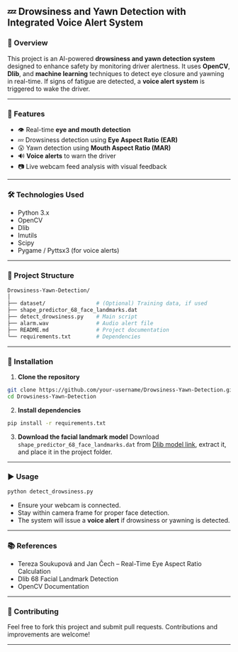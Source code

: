 

## 💤 Drowsiness and Yawn Detection with Integrated Voice Alert System

### 🚀 Overview

This project is an AI-powered **drowsiness and yawn detection system** designed to enhance safety by monitoring driver alertness. It uses **OpenCV**, **Dlib**, and **machine learning** techniques to detect eye closure and yawning in real-time. If signs of fatigue are detected, a **voice alert system** is triggered to wake the driver.

---

### 🎯 Features

* 👁️ Real-time **eye and mouth detection**
* 💤 Drowsiness detection using **Eye Aspect Ratio (EAR)**
* 😮 Yawn detection using **Mouth Aspect Ratio (MAR)**
* 🔊 **Voice alerts** to warn the driver
* 📷 Live webcam feed analysis with visual feedback

---

### 🛠️ Technologies Used

* Python 3.x
* OpenCV
* Dlib
* Imutils
* Scipy
* Pygame / Pyttsx3 (for voice alerts)

---

### 📁 Project Structure

```bash
Drowsiness-Yawn-Detection/
│
├── dataset/                # (Optional) Training data, if used
├── shape_predictor_68_face_landmarks.dat
├── detect_drowsiness.py    # Main script
├── alarm.wav               # Audio alert file
├── README.md               # Project documentation
└── requirements.txt        # Dependencies
```

---

### 🔧 Installation

1. **Clone the repository**

```bash
git clone https://github.com/your-username/Drowsiness-Yawn-Detection.git
cd Drowsiness-Yawn-Detection
```

2. **Install dependencies**

```bash
pip install -r requirements.txt
```

3. **Download the facial landmark model**
   Download `shape_predictor_68_face_landmarks.dat` from [Dlib model link](http://dlib.net/files/shape_predictor_68_face_landmarks.dat.bz2), extract it, and place it in the project folder.

---

### ▶️ Usage

```bash
python detect_drowsiness.py
```

* Ensure your webcam is connected.
* Stay within camera frame for proper face detection.
* The system will issue a **voice alert** if drowsiness or yawning is detected.

---


### 📚 References

* Tereza Soukupová and Jan Čech – Real-Time Eye Aspect Ratio Calculation
* Dlib 68 Facial Landmark Detection
* OpenCV Documentation

---

### 🤝 Contributing

Feel free to fork this project and submit pull requests. Contributions and improvements are welcome!

---

